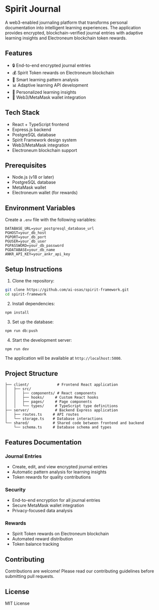 # Spirit Journal

A web3-enabled journaling platform that transforms personal documentation into intelligent learning experiences. The application provides encrypted, blockchain-verified journal entries with adaptive learning insights and Electroneum blockchain token rewards.

## Features

- 🔒 End-to-end encrypted journal entries
- 💰 Spirit Token rewards on Electroneum blockchain
- 🧠 Smart learning pattern analysis
- 📊 Adaptive learning API development
- 🎯 Personalized learning insights
- 🔗 Web3/MetaMask wallet integration

## Tech Stack

- React + TypeScript frontend
- Express.js backend
- PostgreSQL database
- Spirit Framework design system
- Web3/MetaMask integration
- Electroneum blockchain support

## Prerequisites

- Node.js (v18 or later)
- PostgreSQL database
- MetaMask wallet
- Electroneum wallet (for rewards)

## Environment Variables

Create a `.env` file with the following variables:

```env
DATABASE_URL=your_postgresql_database_url
PGHOST=your_db_host
PGPORT=your_db_port
PGUSER=your_db_user
PGPASSWORD=your_db_password
PGDATABASE=your_db_name
ANKR_API_KEY=your_ankr_api_key
```

## Setup Instructions

1. Clone the repository:
```bash
git clone https://github.com/ai-osas/spirit-framework.git
cd spirit-framework
```

2. Install dependencies:
```bash
npm install
```

3. Set up the database:
```bash
npm run db:push
```

4. Start the development server:
```bash
npm run dev
```

The application will be available at `http://localhost:5000`.

## Project Structure

```
├── client/             # Frontend React application
│   ├── src/
│   │   ├── components/ # React components
│   │   ├── hooks/     # Custom React hooks
│   │   ├── pages/     # Page components
│   │   └── types/     # TypeScript type definitions
├── server/            # Backend Express application
│   ├── routes.ts     # API routes
│   └── storage.ts    # Database interactions
└── shared/           # Shared code between frontend and backend
    └── schema.ts     # Database schema and types
```

## Features Documentation

### Journal Entries
- Create, edit, and view encrypted journal entries
- Automatic pattern analysis for learning insights
- Token rewards for quality contributions

### Security
- End-to-end encryption for all journal entries
- Secure MetaMask wallet integration
- Privacy-focused data analysis

### Rewards
- Spirit Token rewards on Electroneum blockchain
- Automated reward distribution
- Token balance tracking

## Contributing

Contributions are welcome! Please read our contributing guidelines before submitting pull requests.

## License

MIT License